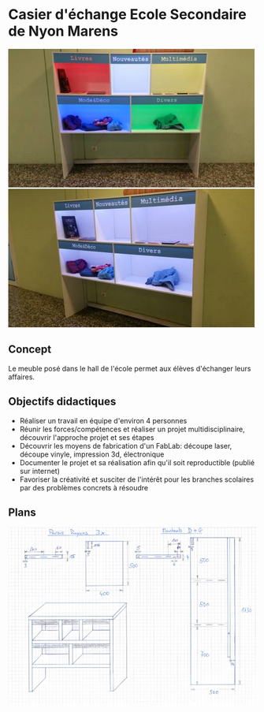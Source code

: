 # Casier d'échange Ecole Secondaire de Nyon Marens
![Casier](/pics/casier_echange.jpg)
![Casier 2](/pics/casier_echange_2.jpg)


## Concept

Le meuble posé dans le hall de l'école permet aux élèves d'échanger leurs affaires.

## Objectifs didactiques

* Réaliser un travail en équipe d'environ 4 personnes
* Réunir les forces/compétences et réaliser un projet multidisciplinaire, découvrir l'approche projet et ses étapes
* Découvrir les moyens de fabrication d'un FabLab: découpe laser, découpe vinyle, impression 3d, électronique
* Documenter le projet et sa réalisation afin qu'il soit reproductible (publié sur internet)
* Favoriser la créativité et susciter de l'intérêt pour les branches scolaires par des problèmes concrets à résoudre

## Plans
![Plans](/pics/plan_1.png)
